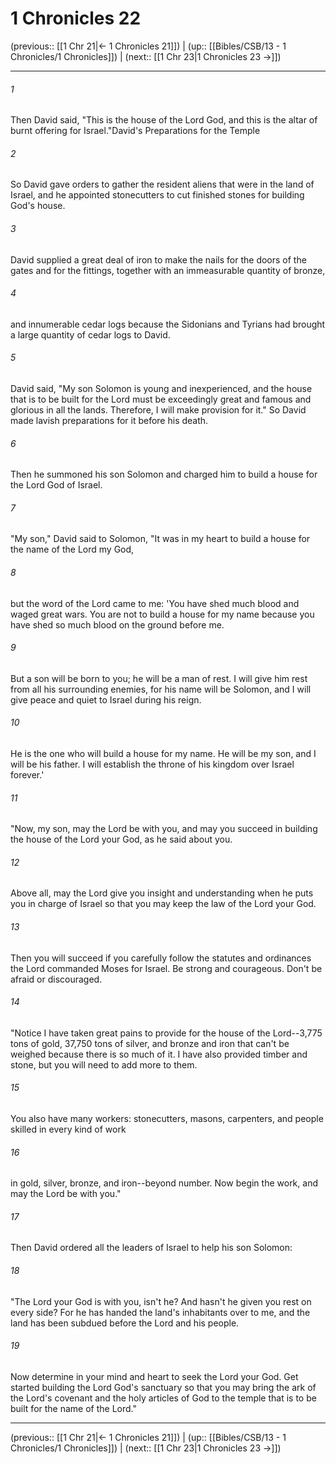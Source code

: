 # 1 Chronicles 22

(previous:: [[1 Chr 21|← 1 Chronicles 21]]) | (up:: [[Bibles/CSB/13 - 1 Chronicles/1 Chronicles]]) | (next:: [[1 Chr 23|1 Chronicles 23 →]])

***


###### 1 
Then David said, "This is the house of the Lord God, and this is the altar of burnt offering for Israel."David's Preparations for the Temple 

###### 2 
So David gave orders to gather the resident aliens that were in the land of Israel, and he appointed stonecutters to cut finished stones for building God's house. 

###### 3 
David supplied a great deal of iron to make the nails for the doors of the gates and for the fittings, together with an immeasurable quantity of bronze, 

###### 4 
and innumerable cedar logs because the Sidonians and Tyrians had brought a large quantity of cedar logs to David. 

###### 5 
David said, "My son Solomon is young and inexperienced, and the house that is to be built for the Lord must be exceedingly great and famous and glorious in all the lands. Therefore, I will make provision for it." So David made lavish preparations for it before his death. 

###### 6 
Then he summoned his son Solomon and charged him to build a house for the Lord God of Israel. 

###### 7 
"My son," David said to Solomon, "It was in my heart to build a house for the name of the Lord my God, 

###### 8 
but the word of the Lord came to me: 'You have shed much blood and waged great wars. You are not to build a house for my name because you have shed so much blood on the ground before me. 

###### 9 
But a son will be born to you; he will be a man of rest. I will give him rest from all his surrounding enemies, for his name will be Solomon, and I will give peace and quiet to Israel during his reign. 

###### 10 
He is the one who will build a house for my name. He will be my son, and I will be his father. I will establish the throne of his kingdom over Israel forever.' 

###### 11 
"Now, my son, may the Lord be with you, and may you succeed in building the house of the Lord your God, as he said about you. 

###### 12 
Above all, may the Lord give you insight and understanding when he puts you in charge of Israel so that you may keep the law of the Lord your God. 

###### 13 
Then you will succeed if you carefully follow the statutes and ordinances the Lord commanded Moses for Israel. Be strong and courageous. Don't be afraid or discouraged. 

###### 14 
"Notice I have taken great pains to provide for the house of the Lord--3,775 tons of gold, 37,750 tons of silver, and bronze and iron that can't be weighed because there is so much of it. I have also provided timber and stone, but you will need to add more to them. 

###### 15 
You also have many workers: stonecutters, masons, carpenters, and people skilled in every kind of work 

###### 16 
in gold, silver, bronze, and iron--beyond number. Now begin the work, and may the Lord be with you." 

###### 17 
Then David ordered all the leaders of Israel to help his son Solomon: 

###### 18 
"The Lord your God is with you, isn't he? And hasn't he given you rest on every side? For he has handed the land's inhabitants over to me, and the land has been subdued before the Lord and his people. 

###### 19 
Now determine in your mind and heart to seek the Lord your God. Get started building the Lord God's sanctuary so that you may bring the ark of the Lord's covenant and the holy articles of God to the temple that is to be built for the name of the Lord."

***

(previous:: [[1 Chr 21|← 1 Chronicles 21]]) | (up:: [[Bibles/CSB/13 - 1 Chronicles/1 Chronicles]]) | (next:: [[1 Chr 23|1 Chronicles 23 →]])
